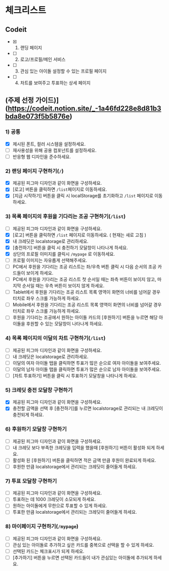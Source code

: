 # 체크리스트

## Codeit

- [x] 1. 랜딩 페이지
- [ ] 2. 로고/프로필/메인 서비스
- [ ] 3. 관심 있는 아이돌 설정할 수 있는 프로필 페이지
- [ ] 4. 차트를 보여주고 투표하는 상세 페이지

## (주제 선정 가이드)](https://codeit.notion.site/_-1a46fd228e8d81b3bda8e073f5b5876e)

### 1) 공통

- [x] 제시된 폰트, 컬러 시스템을 설정하세요.
- [ ] 재사용성을 위해 공용 컴포넌트를 설정하세요.
- [ ] 반응형 웹 디자인을 준수하세요.

### 2) 랜딩 페이지 구현하기(`/`)

- [x] 제공된 피그마 디자인과 같이 화면을 구성하세요.
- [x] [로고] 버튼을 클릭하면 `/list`페이지로 이동하세요.
- [x] [지금 시작하기] 버튼을 클릭 시 localStorage를 초기화하고 `/list` 페이지로 이동하세요.

### 3) 목록 페이지의 후원을 기다리는 조공 구현하기(`/list`)

- [ ] 제공된 피그마 디자인과 같이 화면을 구성하세요.
- [x] [로고] 버튼을 클릭하면 `/list` 페이지로 이동하세요. ( 현재는 새로 고침 )
- [x] 내 크레딧은 localstorage로 관리하세요.
- [x] [충전하기] 버튼을 클릭 시 충전하기 모달창이 나타나게 하세요.
- [x] 상단의 프로필 이미지를 클릭시 `/mypage` 로 이동하세요.
- [ ] 프로필 이미지는 자유롭게 선택해주세요.
- [ ] PC에서 후원을 기다리는 조공 리스트는 좌/우측 버튼 클릭 시 다음 순서의 조공 카드들이 보이게 하세요.
- [ ] PC에서 후원을 기다리는 조공 리스트 첫 순서일 때는 좌측 버튼이 보이지 않고, 마지막 순서일 때는 우측 버튼이 보이지 않게 하세요.
- [ ] Tablet에서 후원을 기다리는 조공 리스트 목록 영역이 화면의 너비를 넘어갈 경우 터치로 좌우 스크롤 가능하게 하세요.
- [ ] Mobile에서 후원을 기다리는 조공 리스트 목록 영역이 화면의 너비를 넘어갈 경우 터치로 좌우 스크롤 가능하게 하세요.
- [ ] 후원을 기다리는 조공에서 원하는 아이돌 카드의 [후원하기] 버튼을 누르면 해당 아이돌을 후원할 수 있는 모달창이 나타나게 하세요.

### 4) 목록 페이지의 이달의 차트 구현하기(`/list`)

- [ ] 제공된 피그마 디자인과 같이 화면을 구성하세요.
- [ ] 내 크레딧은 localstorage로 관리하세요.
- [ ] 이달의 여자 아이돌 탭을 클릭하면 투표가 많은 순으로 여자 아이돌을 보여주세요.
- [ ] 이달의 남자 아이돌 탭을 클릭하면 투표가 많은 순으로 남자 아이돌을 보여주세요.
- [ ] [차트 투표하기] 버튼을 클릭 시 투표하기 모달창을 나타나게 하세요.

### 5) 크레딧 충전 모달창 구현하기

- [x] 제공된 피그마 디자인과 같이 화면을 구성하세요.
- [x] 충전할 금액을 선택 후 [충전하기]를 누르면 localstorage로 관리되는 내 크레딧이 충전되게 하세요.

### 6) 후원하기 모달창 구현하기

- [ ] 제공된 피그마 디자인과 같이 화면을 구성하세요.
- [ ] 내 크레딧 보다 부족한 크레딧을 입력을 했을때 [후원하기] 버튼이 활성화 되게 하세요.
- [ ] 활성화 된 [후원하기] 버튼을 클릭하면 적은 금액 만큼 후원이 완료되게 하세요.
- [ ] 후원한 만큼 localstorage에서 관리되는 크레딧이 줄어들게 하세요.

### 7) 투표 모달창 구현하기

- [ ] 제공된 피그마 디자인과 같이 화면을 구성하세요.
- [ ] 투표하는 데 1000 크레딧이 소모되게 하세요.
- [ ] 원하는 아이돌에게 무한으로 투표할 수 있게 하세요.
- [ ] 투표한 만큼 localstorage에서 관리되는 크레딧이 줄어들게 하세요.

### 8) 마이페이지 구현하기(`/mypage`)

- [ ] 제공된 피그마 디자인과 같이 화면을 구성하세요.
- [ ] 관심 있는 아이돌로 추가하고 싶은 카드를 중복으로 선택을 할 수 있게 하세요.
- [ ] 선택된 카드는 체크표시가 되게 하세요.
- [ ] [추가하기] 버튼을 누르면 선택된 카드들이 내가 관심있는 아이돌에 추가되게 하세요.
